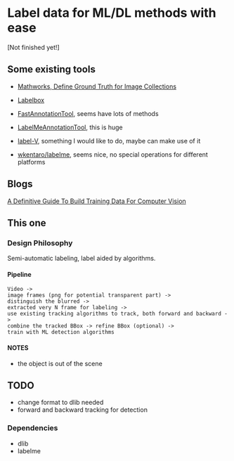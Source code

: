 # Label data for ML/DL methods with ease

[Not finished yet!]

## Some existing tools

* [Mathworks, Define Ground Truth for Image Collections](https://cn.mathworks.com/help/vision/ug/define-ground-truth-for-image-collections.html)
* [Labelbox](https://github.com/Labelbox/Labelbox)
* [FastAnnotationTool](https://github.com/christopher5106/FastAnnotationTool), seems have lots of methods

* [LabelMeAnnotationTool](https://github.com/CSAILVision/LabelMeAnnotationTool), this is huge


* [label-V](https://github.com/innovationgarage/label-V), something I would like to do, maybe can make use of it
* [wkentaro/labelme](https://github.com/wkentaro/labelme), seems nice, no special operations for different platforms

## Blogs

[A Definitive Guide To Build Training Data For Computer Vision](https://hackernoon.com/a-definitive-guide-to-build-training-data-for-computer-vision-1d1d50b4bf07)

## This one

### Design Philosophy

Semi-automatic labeling, label aided by algorithms.

#### Pipeline

``` vi
Video ->
image frames (png for potential transparent part) ->
distinguish the blurred ->
extracted very N frame for labeling ->
use existing tracking algorithms to track, both forward and backward ->
combine the tracked BBox -> refine BBox (optional) ->
train with ML detection algorithms
```

#### NOTES

* the object is out of the scene

## TODO

* change format to dlib needed
* forward and backward tracking for detection

### Dependencies

* dlib
* labelme